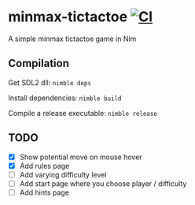 # minmax-tictactoe [![CI](https://github.com/tandy-1000/minmax-tictactoe/actions/workflows/ci.yml/badge.svg)](https://github.com/tandy-1000/minmax-tictactoe/actions/workflows/ci.yml)
A simple minmax tictactoe game in Nim

## Compilation
Get SDL2 dll: `nimble deps`

Install dependencies: `nimble build`

Compile a release executable: `nimble release`

## TODO
 - [x] Show potential move on mouse hover
 - [x] Add rules page
 - [ ] Add varying difficulty level
 - [ ] Add start page where you choose player / difficulty
 - [ ] Add hints page